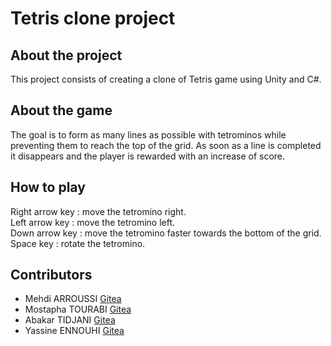 # Tetris clone project
## About the project
This project consists of creating a clone of Tetris game using Unity and C#.
## About the game
The goal is to form as many lines as possible with tetrominos while preventing them to reach the top of the grid. As soon as a line is completed it disappears and the player is rewarded with an increase of score.
## How to play
Right arrow key : move the tetromino right.\
Left arrow key : move the tetromino left.\
Down arrow key : move the tetromino faster towards the bottom of the grid.\
Space key : rotate the tetromino.
## Contributors 
* Mehdi ARROUSSI [Gitea](https://ytrack.learn.ynov.com/git/amehdi)
* Mostapha TOURABI [Gitea](https://git.ytrack.learn.ynov.com/MTOURABI1)
* Abakar TIDJANI [Gitea](https://ytrack.learn.ynov.com/git/ATIDJANI)
* Yassine ENNOUHI [Gitea](https://git.ytrack.learn.ynov.com/YENNOUHI)  
